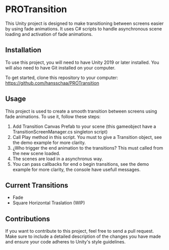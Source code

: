 # PROTransition

This Unity project is designed to make transitioning between screens easier by using fade animations. It uses C# scripts to handle asynchronous scene loading and activation of fade animations.

## Installation
To use this project, you will need to have Unity 2019 or later installed. You will also need to have Git installed on your computer.

To get started, clone this repository to your computer:
https://github.com/hansschaa/PROTransition

## Usage
This project is used to create a smooth transition between screens using fade animations. To use it, follow these steps:

1. Add Transition Canvas Prefab to your scene (this gameobject have a TransitionScreenManager.cs singleton script)
2. Call Play method in this script. You must to give a Transition object, see the demo example for more clarity.
3. ¿Who trigger the end animation to the transitions? This must called from the new scene loaded.
4. The scenes are load in a asynchronus way.
5. You can pass callbacks for end o begin transitions, see the demo example for more clarity, the console have usefull messages.


## Current Transitions
- Fade
- Square Horizontal Traslation (WIP)

## Contributions
If you want to contribute to this project, feel free to send a pull request. Make sure to include a detailed description of the changes you have made and ensure your code adheres to Unity's style guidelines.
